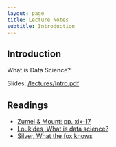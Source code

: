 ```yaml
---
layout: page
title: Lecture Notes
subtitle: Introduction
---
```


## Introduction

What is Data Science?

Slides: [/lectures/Intro.pdf](/lectures/Intro.pdf)

## Readings

- [Zumel & Mount: pp. xix-17](https://myelms.umd.edu/courses/1177854/modules/items/8462041)  
- [Loukides, What is data science?](http://radar.oreilly.com/2010/06/what-is-data-science.html)  
- [Silver, What the fox knows](http://fivethirtyeight.com/features/what-the-fox-knows/)  
